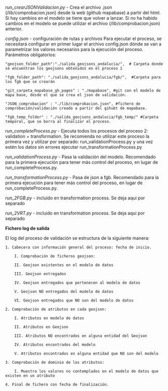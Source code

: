 
*run_crearJSONValidacion.py* -  Crea el archivo .json (/lib/comprobacion.json) desde la web (github mapabase) a partir del html. Si hay cambios en el modelo se tiene que volver a lanzar. Si no ha habido cambios en el modelo se puede utilizar el archivo (/lib/comprobacion.json) anterior.

*config.json* - configuración de rutas y archivos
Para ejecutar el proceso, se necesitará configurar en primer lugar el archivo config.json dónde se van a parametrizar los valores necesarios para la ejecución del proceso. Parámetros obligatorios:


    "geojson_folder_path":"./salida_geojsons_andalucia/",  # Carpeta donde se encuentran los geojsons obtenidos en el proceso 1
    
    "fgb_folder_path": "./salida_geojsons_andalucia/fgb/",  #Carpeta para los fgb que se crearán
    
    "git_carpeta_mapabase_gh_pages" : "./mapabase", #git con el modelo de mapa base, desde el que se crea el json de validación.
    
    "JSON_comprobacion" : "./lib/comprobacion.json", #fichero de comprobación/validación creado a partir del gihubt de mapabase.    
    
    "fgb_temp_folder" : "./salida_geojsons_andalucia/fgb_temp/" #Carpeta temporal, que se borra al finalizar el proceso.
    

*run_completeProcess.py* - Ejecuta todos los procesos del proceso 2: validation + transformation. Se recomienda no utilizar este proceso la primera vez y utilizar por separado: run_validationProcess.py y una vez estén los datos sin errores ejecutar run_transformationProcess.py

*run_validationProcess.py* -  Pasa la validación del modelo. Recomendado para la primera ejecución para tener más control del proceso, en lugar de run_completeProcess.py.

*run_transformationProcess.py* - Pasa de json a fgb. Recomendado para la primera ejecución para tener más control del proceso, en lugar de run_completeProcess.py.

*run_2FGB.py* - incluido en transformation process. Se deja aqui por separado

*run_2VRT.py* - incluido en transformation process.  Se deja aqui por separado


**Fichero log de salida**

El log del proceso de validación se estructura de la siguiente manera:

    
    1. Cabecera con información general del proceso: fecha de inicio.
    
        I. Comprobación de ficheros geojson:
        
        II. Geojson existentes en el modelo de datos
        
        III. Geojson entregados
        
        IV. Geojson entregados que pertenecen al modelo de datos
        
        V. Geojson NO entregados del modelo de datos
        
        VI. Geojson entregados que NO son del modelo de datos
        
    2. Comprobación de atributos en cada geojson:
    
        I. Atributos en modelo de datos
        
        II. Atributos en Geojson
        
        III. Atributos NO encontrados en alguna entidad del Geojson
        
        IV. Atributos encontrados del modelo
        
        V. Atributos encontrados en alguna entidad que NO son del modelo
        
    3. Comprobación de dominio de los atributos:
    
        I. Muestra los valores no contemplados en el modelo de datos que existen en un atributo
        
    4. Final de fichero con fecha de finalización.
    


